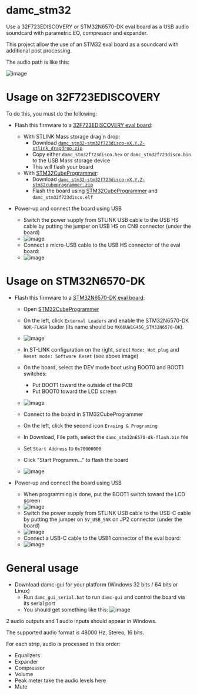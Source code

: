 # damc_stm32
Use a 32F723EDISCOVERY or STM32N6570-DK eval board as a USB audio soundcard with parametric EQ, compressor and expander.

This project allow the use of an STM32 eval board as a soundcard with additional post processing.

The audio path is like this:

![image](images/audio_path.png)


# Usage on 32F723EDISCOVERY

To do this, you must do the following:

- Flash this firmware to a [32F723EDISCOVERY eval board](https://www.st.com/en/evaluation-tools/32f723ediscovery.html):
  - With STLINK Mass storage drag'n drop:
    - Download [`damc_stm32-stm32f723disco-vX.Y.Z-stlink_dragdrop.zip`](https://github.com/amurzeau/usb_audio_loopback_stm32f723disco/releases)
    - Copy either `damc_stm32f723disco.hex` or `damc_stm32f723disco.bin` to the USB Mass storage device
    - This will flash your board
  - With [STM32CubeProgrammer](https://www.st.com/en/development-tools/stm32cubeprog.html#get-software):
    - Download [`damc_stm32-stm32f723disco-vX.Y.Z-stm32cubeprogrammer.zip`](https://github.com/amurzeau/usb_audio_loopback_stm32f723disco/releases)
    - Flash the board using [STM32CubeProgrammer](https://www.st.com/en/development-tools/stm32cubeprog.html#get-software) and `damc_stm32f723disco.elf`


- Power-up and connect the board using USB
  - Switch the power supply from STLINK USB cable to the USB HS cable by putting the jumper on USB HS on CN8 connector (under the board)
  - ![image](images/usb_hs_power_source.png)
  - Connect a micro-USB cable to the USB HS connector of the eval board:
  - ![image](images/usb_hs_connector.png)

# Usage on STM32N6570-DK

- Flash this firmware to a [STM32N6570-DK eval board](https://www.st.com/en/evaluation-tools/stm32n6570-dk.html):
  - Open [STM32CubeProgrammer](https://www.st.com/en/development-tools/stm32cubeprog.html#get-software)
  - On the left, click `External Loaders` and enable the STM32N6570-DK `NOR-FLASH` loader (its name should be `MX66UW1G45G_STM32N6570-DK`).
  - ![image](images/stm32n6_stm32cubeprogrammer_external_loader.png)

  - In ST-LINK configuration on the right, select `Mode: Hot plug` and `Reset mode: Software Reset` (see above image)
  - On the board, select the DEV mode boot using BOOT0 and BOOT1 switches:
    - Put BOOT1 toward the outside of the PCB
    - Put BOOT0 toward the LCD screen
  - ![image](images/stm32n6_board_boot_switches_debug.png)

  - Connect to the board in STM32CubeProgrammer
  - On the left, click the second icon `Erasing & Programing`
  - In Download, File path, select the `damc_stm32n6570-dk-flash.bin` file
  - Set `Start Address` to `0x70000000`
  - Click "Start Programm..." to flash the board
  - ![image](images/stm32n6_stm32cubeprogrammer_flash.png)
 



- Power-up and connect the board using USB
  - When programming is done, put the BOOT1 switch toward the LCD screen
  - ![image](images/stm32n6_board_boot_switches_run.png)
  - Switch the power supply from STLINK USB cable to the USB-C cable by putting the jumper on `5V_USB_SNK` on JP2 connector (under the board)
  - ![image](images/stm32n6_usbc_power_source.png)
  - Connect a USB-C cable to the USB1 connector of the eval board:
  - ![image](images/stm32n6_usb1_connector.png)

# General usage

- Download damc-gui for your platform (Windows 32 bits / 64 bits or Linux)
  - Run `damc_gui_serial.bat` to run `damc-gui` and control the board via its serial port
  - You should get something like this:
    ![image](images/damc_gui.png)

2 audio outputs and 1 audio inputs should appear in Windows.

The supported audio format is 48000 Hz, Stereo, 16 bits.


For each strip, audio is processed in this order:
- Equalizers
- Expander
- Compressor
- Volume
- Peak meter take the audio levels here
- Mute
